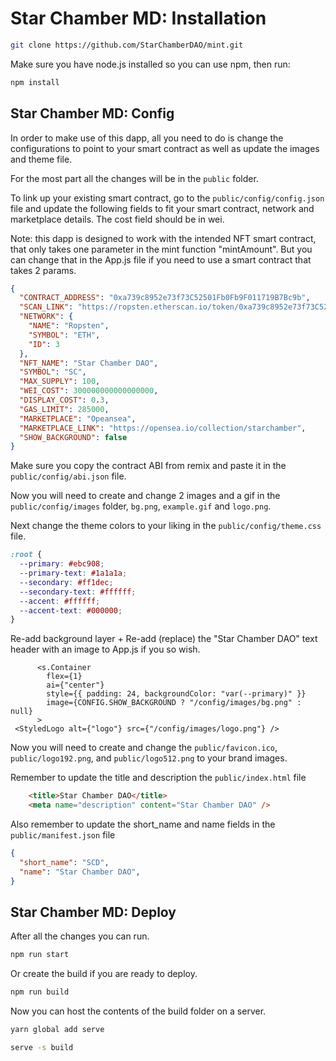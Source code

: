 # Star Chamber MD: Installation

```sh
git clone https://github.com/StarChamberDAO/mint.git
```

Make sure you have node.js installed so you can use npm, then run:

```sh
npm install
```

## Star Chamber MD: Config

In order to make use of this dapp, all you need to do is change the configurations to point to your smart contract as well as update the images and theme file.

For the most part all the changes will be in the `public` folder.

To link up your existing smart contract, go to the `public/config/config.json` file and update the following fields to fit your smart contract, network and marketplace details. The cost field should be in wei.

Note: this dapp is designed to work with the intended NFT smart contract, that only takes one parameter in the mint function "mintAmount". But you can change that in the App.js file if you need to use a smart contract that takes 2 params.

```json
{
  "CONTRACT_ADDRESS": "0xa739c8952e73f73C52501Fb0Fb9F011719B7Bc9b",
  "SCAN_LINK": "https://ropsten.etherscan.io/token/0xa739c8952e73f73C52501Fb0Fb9F011719B7Bc9b",
  "NETWORK": {
    "NAME": "Ropsten",
    "SYMBOL": "ETH",
    "ID": 3
  },
  "NFT_NAME": "Star Chamber DAO",
  "SYMBOL": "SC",
  "MAX_SUPPLY": 100,
  "WEI_COST": 300000000000000000,
  "DISPLAY_COST": 0.3,
  "GAS_LIMIT": 285000,
  "MARKETPLACE": "Opeansea",
  "MARKETPLACE_LINK": "https://opensea.io/collection/starchamber",
  "SHOW_BACKGROUND": false
}
```

Make sure you copy the contract ABI from remix and paste it in the `public/config/abi.json` file.

Now you will need to create and change 2 images and a gif in the `public/config/images` folder, `bg.png`, `example.gif` and `logo.png`.

Next change the theme colors to your liking in the `public/config/theme.css` file.

```css
:root {
  --primary: #ebc908;
  --primary-text: #1a1a1a;
  --secondary: #ff1dec;
  --secondary-text: #ffffff;
  --accent: #ffffff;
  --accent-text: #000000;
}
```

Re-add background layer + Re-add (replace) the "Star Chamber DAO" text header with an image to App.js if you so wish.

```
      <s.Container
        flex={1}
        ai={"center"}
        style={{ padding: 24, backgroundColor: "var(--primary)" }}
        image={CONFIG.SHOW_BACKGROUND ? "/config/images/bg.png" : null}
      >
 <StyledLogo alt={"logo"} src={"/config/images/logo.png"} />
```

Now you will need to create and change the `public/favicon.ico`, `public/logo192.png`, and
`public/logo512.png` to your brand images.

Remember to update the title and description the `public/index.html` file

```html
    <title>Star Chamber DAO</title>
    <meta name="description" content="Star Chamber DAO" />
```

Also remember to update the short_name and name fields in the `public/manifest.json` file

```json
{
  "short_name": "SCD",
  "name": "Star Chamber DAO",
}
```

## Star Chamber MD: Deploy

After all the changes you can run.

```sh
npm run start
```

Or create the build if you are ready to deploy.

```sh
npm run build
```

Now you can host the contents of the build folder on a server.

```sh
yarn global add serve
```

```sh
serve -s build
```
